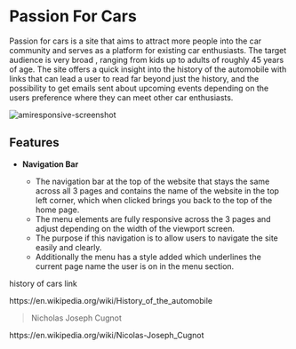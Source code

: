 # Passion For Cars

Passion for cars is a site that aims to attract more people into the car community and serves as a platform for existing car enthusiasts. The target audience is very broad , ranging from kids up to adults of roughly 45 years of age. The site offers a quick insight into the history of the automobile with links that can lead a user to read far beyond just the history, and the possibility to get emails sent about upcoming events depending on the users preference where they can meet other car enthusiasts.

   ![amiresponsive-screenshot](https://user-images.githubusercontent.com/97538312/162216382-1689c6d6-5645-4d0e-be8e-bec141827149.jpg)


## Features
- __Navigation Bar__
  
  - The navigation bar at the top of the website that stays the same across all 3 pages and contains the name of the website in the top left corner,
  which when clicked brings you back to the top of the home page.
  - The menu elements are fully responsive across the 3 pages and adjust depending on the width of the viewport screen.
  - The purpose if this navigation is to allow users to navigate the site easily and clearly.
  - Additionally the menu has a style added which underlines the current page name the user is on in the menu section.
        
      

    

history of cars link
<p>https://en.wikipedia.org/wiki/History_of_the_automobile</p>

>Nicholas Joseph Cugnot
<p>https://en.wikipedia.org/wiki/Nicolas-Joseph_Cugnot</p>
